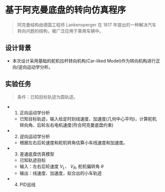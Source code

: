 # 基于阿克曼底盘的转向仿真程序
> 阿克曼结构由德国工程师 Lankensperger 在 1817 年提出的一种解决汽车转向问题的结构，被广泛应用于乘用车辆中。

## 设计背景
- 本次设计采用基础的舵机拉杆转向机构(Car-liked Model)作为转向机构进行正向/逆向运动学分析。


## 实验任务
> 条件：已知目标轨迹为圆轨迹。

- 1. 正向运动学分析 
    - 已知目标轨迹，输入给定时刻线速度、加速度(几何中心平均)，计算舵机转向角、后轮左右电机速度(符合阿克曼底盘约束)

- 2. 逆向运动学分析
    - 根据左右后轮速度和舵机转角估算小车线速度和加速度。

- 3. 差速底盘仿真模型
    - 已知轨迹目标
    - 输入：左右后轮速度 $V_{L}$、  $V_{R}$, 舵机偏转角 $\theta$
    - 输出：线速度、加速度，拟合出的小车轨迹

- 4. PID巡线
